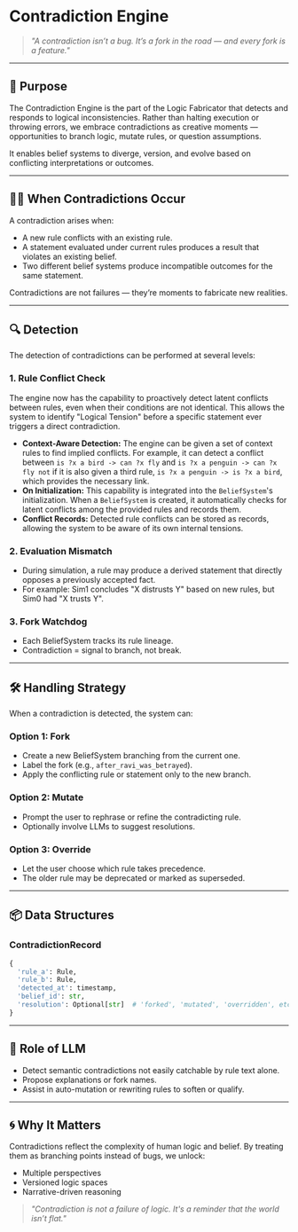 # Contradiction Engine

> *"A contradiction isn’t a bug. It’s a fork in the road — and every fork is a feature."*

---

## 🧠 Purpose

The Contradiction Engine is the part of the Logic Fabricator that detects and responds to logical inconsistencies. Rather than halting execution or throwing errors, we embrace contradictions as creative moments — opportunities to branch logic, mutate rules, or question assumptions.

It enables belief systems to diverge, version, and evolve based on conflicting interpretations or outcomes.

---

## 🤹‍♀️ When Contradictions Occur

A contradiction arises when:

- A new rule conflicts with an existing rule.
- A statement evaluated under current rules produces a result that violates an existing belief.
- Two different belief systems produce incompatible outcomes for the same statement.

Contradictions are not failures — they’re moments to fabricate new realities.

---

## 🔍 Detection

The detection of contradictions can be performed at several levels:

### 1. **Rule Conflict Check**

The engine now has the capability to proactively detect latent conflicts between rules, even when their conditions are not identical. This allows the system to identify "Logical Tension" before a specific statement ever triggers a direct contradiction.

-   **Context-Aware Detection:** The engine can be given a set of context rules to find implied conflicts. For example, it can detect a conflict between `is ?x a bird -> can ?x fly` and `is ?x a penguin -> can ?x fly not` if it is also given a third rule, `is ?x a penguin -> is ?x a bird`, which provides the necessary link.
-   **On Initialization:** This capability is integrated into the `BeliefSystem`'s initialization. When a `BeliefSystem` is created, it automatically checks for latent conflicts among the provided rules and records them.
-   **Conflict Records:** Detected rule conflicts can be stored as records, allowing the system to be aware of its own internal tensions.

### 2. **Evaluation Mismatch**

- During simulation, a rule may produce a derived statement that directly opposes a previously accepted fact.
- For example: Sim1 concludes "X distrusts Y" based on new rules, but Sim0 had "X trusts Y".

### 3. **Fork Watchdog**

- Each BeliefSystem tracks its rule lineage.
- Contradiction = signal to branch, not break.

---

## 🛠️ Handling Strategy

When a contradiction is detected, the system can:

### Option 1: **Fork**

- Create a new BeliefSystem branching from the current one.
- Label the fork (e.g., `after_ravi_was_betrayed`).
- Apply the conflicting rule or statement only to the new branch.

### Option 2: **Mutate**

- Prompt the user to rephrase or refine the contradicting rule.
- Optionally involve LLMs to suggest resolutions.

### Option 3: **Override**

- Let the user choose which rule takes precedence.
- The older rule may be deprecated or marked as superseded.

---

## 📦 Data Structures

### ContradictionRecord

```python
{
  'rule_a': Rule,
  'rule_b': Rule,
  'detected_at': timestamp,
  'belief_id': str,
  'resolution': Optional[str]  # 'forked', 'mutated', 'overridden', etc.
}
```

---

## 🤖 Role of LLM

- Detect semantic contradictions not easily catchable by rule text alone.
- Propose explanations or fork names.
- Assist in auto-mutation or rewriting rules to soften or qualify.

---

## 🌀 Why It Matters

Contradictions reflect the complexity of human logic and belief. By treating them as branching points instead of bugs, we unlock:

- Multiple perspectives
- Versioned logic spaces
- Narrative-driven reasoning

> *"Contradiction is not a failure of logic. It's a reminder that the world isn’t flat."*